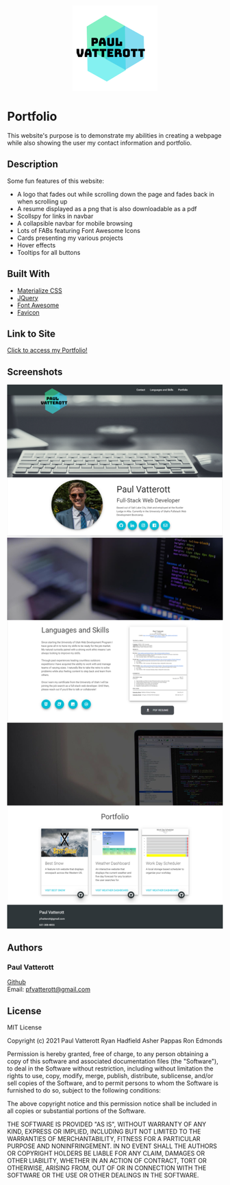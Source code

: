 <p align="center">
<img src="./assets/logo.png">
</p>

# Portfolio

This website's purpose is to demonstrate my abilities in creating a webpage while also showing the user my contact information and portfolio.

## Description

Some fun features of this website:

* A logo that fades out while scrolling down the page and fades back in when scrolling up
* A resume displayed as a png that is also downloadable as a pdf
* Scollspy for links in navbar
* A collapsible navbar for mobile browsing
* Lots of FABs featuring Font Awesome Icons
* Cards presenting my various projects
* Hover effects
* Tooltips for all buttons


## Built With
* [Materialize CSS](https://materializecss.com/)
* [JQuery](https://jquery.com/)
* [Font Awesome](https://fontawesome.com/)
* [Favicon](https://favicon.io/)


## Link to Site

[Click to access my Portfolio!](https://pfvatterott.github.io/)

## Screenshots
![screenshot](./assets/screenshot1.png)
![site in action](./assets/screenshot2.png)
![graphs](./assets/screenshot3.png)



## Authors

### Paul Vatterott
[Github](https://github.com/pfvatterott) <br>
Email: pfvatterott@gmail.com

## License
MIT License

Copyright (c) 2021 Paul Vatterott Ryan Hadfield Asher Pappas Ron Edmonds

Permission is hereby granted, free of charge, to any person obtaining a copy of this software and associated documentation files (the "Software"), to deal in the Software without restriction, including without limitation the rights to use, copy, modify, merge, publish, distribute, sublicense, and/or sell copies of the Software, and to permit persons to whom the Software is furnished to do so, subject to the following conditions:

The above copyright notice and this permission notice shall be included in all copies or substantial portions of the Software.

THE SOFTWARE IS PROVIDED "AS IS", WITHOUT WARRANTY OF ANY KIND, EXPRESS OR IMPLIED, INCLUDING BUT NOT LIMITED TO THE WARRANTIES OF MERCHANTABILITY, FITNESS FOR A PARTICULAR PURPOSE AND NONINFRINGEMENT. IN NO EVENT SHALL THE AUTHORS OR COPYRIGHT HOLDERS BE LIABLE FOR ANY CLAIM, DAMAGES OR OTHER LIABILITY, WHETHER IN AN ACTION OF CONTRACT, TORT OR OTHERWISE, ARISING FROM, OUT OF OR IN CONNECTION WITH THE SOFTWARE OR THE USE OR OTHER DEALINGS IN THE SOFTWARE.




